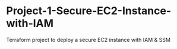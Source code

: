 # Project-1-Secure-EC2-Instance-with-IAM
Terraform project to deploy a secure EC2 instance with IAM &amp; SSM
